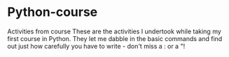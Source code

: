# Python-course
Activities from course
These are the activities I undertook while taking my first course in Python.
They let me dabble in the basic commands and find out just how carefully you have to write - don't miss a : or a "!
